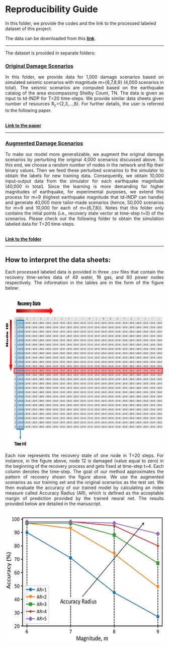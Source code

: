 # Reproducibility Guide

In this folder, we provide the codes and the link to the processed labeled dataset of this project. <br>

The data can be downloaded from this [**link**](https://drive.google.com/drive/folders/152SPVDyGgWmKyslWacTM4tLeYTRvMQPg?usp=sharing). <br>

---

The dataset is provided in separate folders: <br>

### [Original Damage Scenarios](https://drive.google.com/drive/folders/1z12XTpZ16RhSGCv3Co-Ge8BNYXTvoXa7?usp=sharing)

<div align="justify"> In this folder, we provide data for 1,000 damage scenarios based on simulated seismic scenarios with magnitude m={6,7,8,9} (4,000 scenarios in total). The seismic scenarios are computed based on the earthquake catalog of the area encompassing Shelby Count, TN. The data is given as input to td-INDP for T=20 time-steps. We provide similar data sheets given number of resources R<sub>c</sub>={2,3,...,8}. For further details, the user is referred to the following paper. </div> <br>

[**Link to the paper**](https://onlinelibrary.wiley.com/doi/full/10.1111/mice.12171?casa_token=Dx3wgv1vfkUAAAAA%3ANI2tStQRoTCrj5AmZ7LchqlvQYhmyoHHC35rgz6x39eRDvtURRIUnPeNq0uhbUxSFu-XYd06JdhDEUY) <br>

---

### [Augmented Damage Scenarios](https://drive.google.com/drive/folders/1ax1L9eTA0WaA-mOWe6dOAkIKEp3sj4g2?usp=sharing)

<div align="justify"> To make our model more generalizable, we augment the original damage scenarios by perturbing the original 4,000 scenarios discussed above. To this end, we choose a random number of nodes in the network and flip their binary values. Then we feed these perturbed scenarios to the simulator to obtain the labels for new training data. Consequently, we obtain 10,000 input-output data from the simulator for each earthquake magnitude (40,000 in total). Since the learning is more demanding for higher magnitudes of earthquake, for experimental purposes, we extend this process for m=9 (highest earthquake magnitude that td-INDP can handle) and generate 40,000 more tailor-made scenarios (hence, 50,000 scenarios for m=9 and 10,000 for each of m={6,7,8}). Notes that this folder only contains the intial points (i.e., recovery state vector at time-step t=0) of the scenarios. Please check out the following folder to obtain the simulation labeled data for T=20 time-steps. </div> <br>
  
 [**Link to the folder**](https://drive.google.com/drive/folders/1HzQ2BW7rGoIW2m0TyxUoqJ2Y87jO19Qp?usp=sharing) <br>
 
 ---

## How to interpret the data sheets:

<div align="justify"> Each processed labeled data is provided in three .csv files that contain the recovery time-series data of 49 water, 16 gas, and 60 power nodes respectively. The information in the tables are in the form of the figure below: </div> <br>

<img src=../Figures/Table_guide.PNG width="1000" height="466" /> <br>

<div align="justify"> Each row represents the recovery state of one node in T=20 steps. For instance, in the figure above, node 12 is damaged (value equal to zero) in the beginning of the recovery process and gets fixed at time-step t=4. Each column denotes the time-step. The goal of our method approximates the pattern of recovery shown the figure above. We use the augmented scenarios as our training set and the original scenarios as the test set. We then evaluate the accuracy of our trained model by calculating an index measure called Accuracy Radius (AR), which is defined as the acceptable margin of prediction provided by the trained neural net. The results provided below are detailed in the manuscript. </div> <br>

<p align="center">
  <img src=../Figures/AccuracyVsMag.png width="600" height="400" />
</p>
